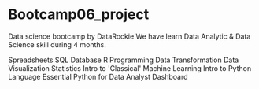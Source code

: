 # Bootcamp06_project
Data science bootcamp by DataRockie 
We have learn Data Analytic & Data Science skill during 4 months.

Spreadsheets
SQL Database
R Programming
Data Transformation
Data Visualization
Statistics
Intro to 'Classical' Machine Learning
Intro to Python Language
Essential Python for Data Analyst
Dashboard
